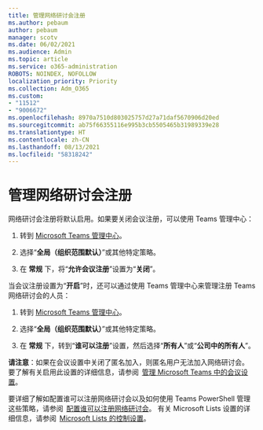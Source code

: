```yaml
---
title: 管理网络研讨会注册
ms.author: pebaum
author: pebaum
manager: scotv
ms.date: 06/02/2021
ms.audience: Admin
ms.topic: article
ms.service: o365-administration
ROBOTS: NOINDEX, NOFOLLOW
localization_priority: Priority
ms.collection: Adm_O365
ms.custom:
- "11512"
- "9006672"
ms.openlocfilehash: 8970a7510d803025757d27a71daf5670906d20ed
ms.sourcegitcommit: ab75f66355116e995b3cb5505465b31989339e28
ms.translationtype: HT
ms.contentlocale: zh-CN
ms.lasthandoff: 08/13/2021
ms.locfileid: "58318242"
---
```

# <a name="manage-webinar-registration"></a>管理网络研讨会注册

网络研讨会注册将默认启用。如果要关闭会议注册，可以使用 Teams 管理中心： 

1. 转到 [Microsoft Teams 管理中心](https://admin.teams.microsoft.com/policies/meetings)。 

2. 选择“**全局（组织范围默认）**”或其他特定策略。 

3. 在 **常规** 下，将“**允许会议注册**”设置为“**关闭**”。 

当会议注册设置为“**开启**”时，还可以通过使用 Teams 管理中心来管理注册 Teams 网络研讨会的人员： 

1. 转到 [Microsoft Teams 管理中心](https://admin.teams.microsoft.com/policies/meetings)。 

2. 选择“**全局（组织范围默认）**”或其他特定策略。 

3. 在 **常规** 下，转到“**谁可以注册**”设置，然后选择“**所有人**”或“**公司中的所有人**”。 

**请注意**：如果在会议设置中关闭了匿名加入，则匿名用户无法加入网络研讨会。 要了解有关启用此设置的详细信息，请参阅  [管理 Microsoft Teams 中的会议设置](https://docs.microsoft.com/microsoftteams/meeting-settings-in-teams)。 

要详细了解如配置谁可以注册网络研讨会以及如何使用 Teams PowerShell 管理这些策略，请参阅  [配置谁可以注册网络研讨会](https://docs.microsoft.com/microsoftteams/set-up-webinars?source=docs#configure-who-can-register-for-webinars)。 有关 Microsoft Lists 设置的详细信息，请参阅  [Microsoft Lists 的控制设置](https://docs.microsoft.com/sharepoint/control-lists)。 

 